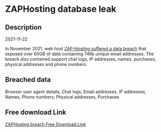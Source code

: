 # ZAPHosting database leak

## Description

2021-11-22

In November 2021, web host <a href="https://twitter.com/zaphosting/status/1503346593591873543" target="_blank" rel="noopener">ZAP-Hosting suffered a data breach</a> that exposed over 60GB of data containing 746k unique email addresses. The breach also contained support chat logs, IP addresses, names, purchases, physical addresses and phone numbers.

## Breached data

Browser user agent details, Chat logs, Email addresses, IP addresses, Names, Phone numbers, Physical addresses, Purchases

## Free download Link

[ZAPHosting breach Free Download Link](https://link-to.net/1229997/626.1048403523959/dynamic/?r=aHR0cHM6Ly93d3cubWVkaWFmaXJlLmNvbS92aWV3L2NZR0xLaThRTFV1Q01iNy96YXAtaG9zdGluZy5jb20vZmlsZQ==)